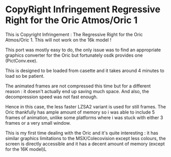 # CopyRight Infringement Regressive Right for the Oric Atmos/Oric 1

This is Copyright Infringement : The Regressive Right for the Oric Atmos/Oric 1.
This will not work on the 16k model !

This port was mostly easy to do, the only issue was to find an appropriate graphics converter for the Oric but fortunately osdk provides one (PictConv.exe).

This is designed to be loaded from casette and it takes around 4 minutes to load so be patient.

The animated frames are not compressed this time but for a different reason :
it doesn't actually end up saving much space.
And also, the decompression speed was not fast enough.

Hence in this case, the less faster LZSA2 variant is used for still frames.
The Oric thankfully has ample amount of memory so i was able to include 5 frames of animation,
unlike some platforms where i was stuck with either 3 frames or a very small window.

This is my first time dealing with the Oric and it's quite interesting :
it has similar graphics limitations to the MSX/Colecovision except less colours,
the screen is directly accessible and it has a decent amount of memory (except for the 16K model)L
